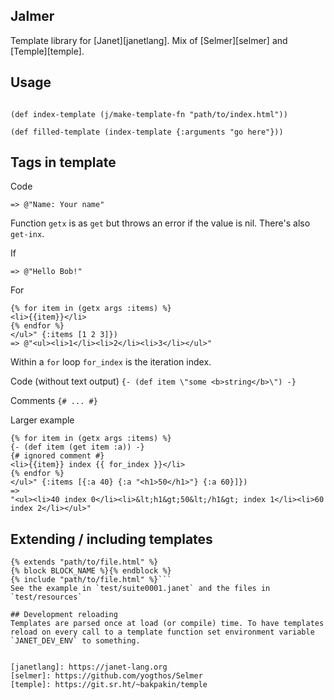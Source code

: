 ## Jalmer

Template library for [Janet][janetlang]. Mix of [Selmer][selmer] and [Temple][temple].

## Usage
```(import jalmer :as j)

(def index-template (j/make-template-fn "path/to/index.html"))

(def filled-template (index-template {:arguments "go here"}))
```

## Tags in template
Code
```(render "Name: {{ (getx args :name) }}" {:name "Your name"})
=> @"Name: Your name"
```
Function `getx` is as `get` but throws an error if the value is nil. There's also `get-inx`.

If
```(render "Hello {% if (= (getx args :username) \"bob\") %}Bob!{% else %}somebody else{% endif %}" {:username "bob"})
=> @"Hello Bob!"
```

For
```(render "<ul>
{% for item in (getx args :items) %}
<li>{{item}}</li>
{% endfor %}
</ul>" {:items [1 2 3]})
=> @"<ul><li>1</li><li>2</li><li>3</li></ul>"
```
Within a `for` loop `for_index` is the iteration index.

Code (without text output)
```{- (def item \"some <b>string</b>\") -}```

Comments
```{# ... #}```

Larger example
```(render "<ul>
{% for item in (getx args :items) %}
{- (def item (get item :a)) -}
{# ignored comment #}
<li>{{item}} index {{ for_index }}</li>
{% endfor %}
</ul>" {:items [{:a 40} {:a "<h1>50</h1>"} {:a 60}]})
=>
"<ul><li>40 index 0</li><li>&lt;h1&gt;50&lt;/h1&gt; index 1</li><li>60 index 2</li></ul>"
```

## Extending / including templates
```
{% extends "path/to/file.html" %}
{% block BLOCK_NAME %}{% endblock %}
{% include "path/to/file.html" %}```
See the example in `test/suite0001.janet` and the files in `test/resources`

## Development reloading
Templates are parsed once at load (or compile) time. To have templates reload on every call to a template function set environment variable `JANET_DEV_ENV` to something.


[janetlang]: https://janet-lang.org
[selmer]: https://github.com/yogthos/Selmer
[temple]: https://git.sr.ht/~bakpakin/temple

